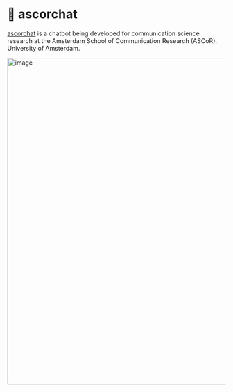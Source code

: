 # 🤖 ascorchat

[ascorchat]() is a chatbot being developed for communication science research at the Amsterdam School of Communication Research (ASCoR), University of Amsterdam.

<img width="1292" height="752" alt="image" src="https://github.com/user-attachments/assets/5d7721f8-f955-4bb7-bb71-43076344dcd3" />


